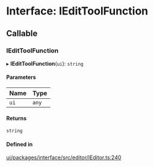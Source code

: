# Interface: IEditToolFunction

## Callable

### IEditToolFunction

▸ **IEditToolFunction**(`ui`): `string`

#### Parameters

| Name | Type |
| :------ | :------ |
| `ui` | `any` |

#### Returns

`string`

#### Defined in

[ui/packages/interface/src/editor/IEditor.ts:240](https://github.com/leaferjs/leafer-ui/blob/63b7718/packages/interface/src/editor/IEditor.ts#L240)
